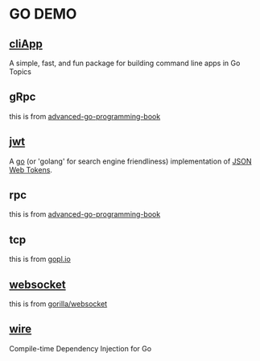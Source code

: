 # GO DEMO

## [cliApp](https://github.com/urfave/cli)

A simple, fast, and fun package for building command line apps in Go Topics

## gRpc

this is from [advanced-go-programming-book](https://chai2010.cn/advanced-go-programming-book/ch4-rpc/readme.html)

## [jwt](https://github.com/golang-jwt/jwt)

A [go](http://www.golang.org) (or 'golang' for search engine friendliness) implementation
of [JSON Web Tokens](https://datatracker.ietf.org/doc/html/rfc7519).

## rpc

this is from [advanced-go-programming-book](https://chai2010.cn/advanced-go-programming-book/ch4-rpc/readme.html)

## tcp

this is from [gopl.io](https://github.com/adonovan/gopl.io/blob/HEAD/ch8/netcat3/netcat.go)

## [websocket](https://github.com/gorilla/websocket)

this is from [gorilla/websocket](https://github.com/gorilla/websocket/tree/master/examples/chat)

## [wire](https://github.com/google/wire)

Compile-time Dependency Injection for Go
